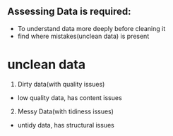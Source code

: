 ## Assessing Data is required:
- To understand data more deeply before cleaning it
- find where mistakes(unclean data) is present

# unclean data

1. Dirty data(with quality issues)
  - low quality data, has content issues

2. Messy Data(with tidiness issues)
  - untidy data, has structural issues
